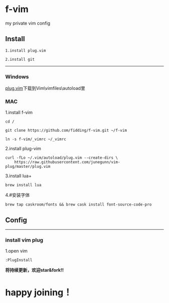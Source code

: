 # f-vim
my private vim config
## Install
```
1.install plug.vim
```
```
2.install git
```
---
### Windows
[plug.vim](https://github.com/mxyg/vim-plug)下载到Vim\vimfiles\autoload里
### MAC
1.install f-vim
```
cd /
```
```
git clone https://github.com/fidding/f-vim.git ~/f-vim
```
```
ln -s f-vim/_vimrc ~/_vimrc
```
2.install plug-vim
```
curl -fLo ~/.vim/autoload/plug.vim --create-dirs \
	https://raw.githubusercontent.com/junegunn/vim-plug/master/plug.vim
```
3.install lua+
```
brew install lua
```
4.#安装字体
```
brew tap caskroom/fonts && brew cask install font-source-code-pro
```
 ## Config
 ---
 ### install vim plug
 1.open vim
```
:PlugInstall
```
   
**将持续更新，欢迎star&fork!!**
# happy joining！
   
